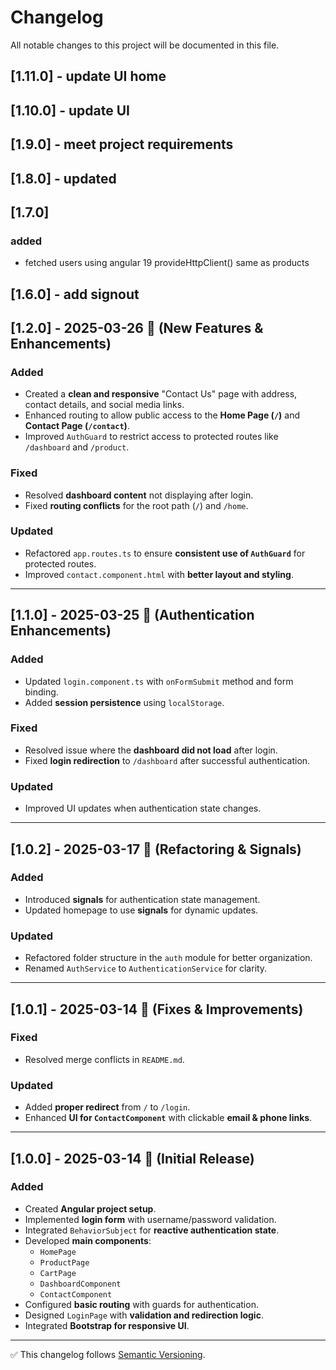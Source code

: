 # Changelog

All notable changes to this project will be documented in this file.

## [1.11.0] - update UI home
## [1.10.0] - update UI
## [1.9.0] - meet project requirements
## [1.8.0] - updated
## [1.7.0]
### added
- fetched users using angular 19 provideHttpClient() same as products
## [1.6.0] - add signout
## [1.2.0] - 2025-03-26 🚀 (New Features & Enhancements)

### Added
- Created a **clean and responsive** "Contact Us" page with address, contact details, and social media links.
- Enhanced routing to allow public access to the **Home Page (`/`)** and **Contact Page (`/contact`)**.
- Improved `AuthGuard` to restrict access to protected routes like `/dashboard` and `/product`.

### Fixed
- Resolved **dashboard content** not displaying after login.
- Fixed **routing conflicts** for the root path (`/`) and `/home`.

### Updated
- Refactored `app.routes.ts` to ensure **consistent use of `AuthGuard`** for protected routes.
- Improved `contact.component.html` with **better layout and styling**.

---

## [1.1.0] - 2025-03-25 🔐 (Authentication Enhancements)

### Added
- Updated `login.component.ts` with `onFormSubmit` method and form binding.
- Added **session persistence** using `localStorage`.

### Fixed
- Resolved issue where the **dashboard did not load** after login.
- Fixed **login redirection** to `/dashboard` after successful authentication.

### Updated
- Improved UI updates when authentication state changes.

---

## [1.0.2] - 2025-03-17 🔧 (Refactoring & Signals)

### Added
- Introduced **signals** for authentication state management.
- Updated homepage to use **signals** for dynamic updates.

### Updated
- Refactored folder structure in the `auth` module for better organization.
- Renamed `AuthService` to `AuthenticationService` for clarity.

---

## [1.0.1] - 2025-03-14 🔧 (Fixes & Improvements)

### Fixed
- Resolved merge conflicts in `README.md`.

### Updated
- Added **proper redirect** from `/` to `/login`.
- Enhanced **UI for `ContactComponent`** with clickable **email & phone links**.

---

## [1.0.0] - 2025-03-14 🎉 (Initial Release)

### Added
- Created **Angular project setup**.
- Implemented **login form** with username/password validation.
- Integrated `BehaviorSubject` for **reactive authentication state**.
- Developed **main components**:
  - `HomePage`
  - `ProductPage`
  - `CartPage`
  - `DashboardComponent`
  - `ContactComponent`
- Configured **basic routing** with guards for authentication.
- Designed `LoginPage` with **validation and redirection logic**.
- Integrated **Bootstrap for responsive UI**.

---

✅ This changelog follows [Semantic Versioning](https://semver.org/).